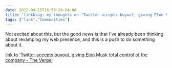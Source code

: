 ```yaml
---
date: 2022-04-25T16:53:28-04:00
title: "linkblog: my thoughts on 'Twitter accepts buyout, giving Elon Musk total control of the company - The Verge'"
tags: ["link","Communities"]
---
```

Not excited about this, but the good news is that I've already been thinking about revamping my web presence, and this is a push to do something about it.
 
[link to 'Twitter accepts buyout, giving Elon Musk total control of the company - The Verge'](https://www.theverge.com/2022/4/25/23028323/elon-musk-twitter-offer-buyout-hostile-takeover-ownership)
